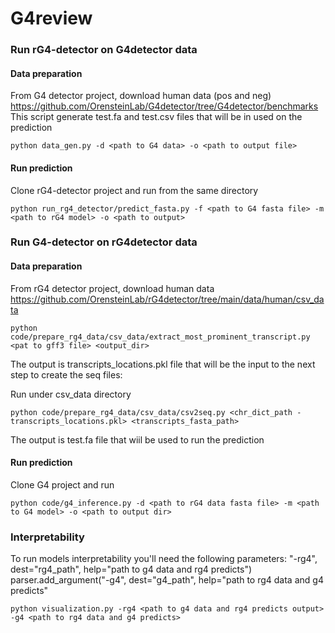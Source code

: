 # G4review

### Run rG4-detector on G4detector data
#### Data preparation
From G4 detector project, download human data (pos and neg)
https://github.com/OrensteinLab/G4detector/tree/G4detector/benchmarks
This script generate test.fa and test.csv files that will be in used on the prediction
```
python data_gen.py -d <path to G4 data> -o <path to output file>
```

####  Run prediction
Clone rG4-detector project and run from the same directory 
```
python run_rg4_detector/predict_fasta.py -f <path to G4 fasta file> -m <path to rG4 model> -o <path to output>
```

### Run G4-detector on rG4detector data
#### Data preparation
From rG4 detector project, download human data
https://github.com/OrensteinLab/rG4detector/tree/main/data/human/csv_data
```
python code/prepare_rg4_data/csv_data/extract_most_prominent_transcript.py <pat to gff3 file> <output_dir>
```
The output is transcripts_locations.pkl file that will be the input to the next step to create the seq files:

Run under csv_data directory
```
python code/prepare_rg4_data/csv_data/csv2seq.py <chr_dict_path - transcripts_locations.pkl> <transcripts_fasta_path>
```
The output is test.fa file that wiil be used to run the prediction

####  Run prediction
Clone G4 project and run
```
python code/g4_inference.py -d <path to rG4 data fasta file> -m <path to G4 model> -o <path to output dir>
```

### Interpretability
To run models interpretability you'll need the following parameters:
"-rg4", dest="rg4_path", help="path to g4 data and rg4 predicts")
    parser.add_argument("-g4", dest="g4_path", help="path to rg4 data and g4 predicts"

```
python visualization.py -rg4 <path to g4 data and rg4 predicts output> -g4 <path to rg4 data and g4 predicts>
```
